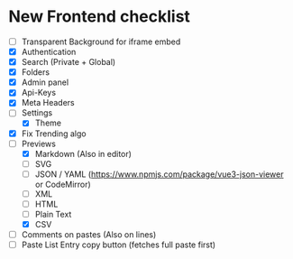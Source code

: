 # New Frontend checklist
- [ ] Transparent Background for iframe embed
- [x] Authentication
- [x] Search (Private + Global)
- [x] Folders
- [x] Admin panel
- [x] Api-Keys
- [x] Meta Headers
- [ ] Settings
  - [x] Theme
- [x] Fix Trending algo
- [ ] Previews
  - [x] Markdown (Also in editor)
  - [ ] SVG
  - [ ] JSON / YAML (https://www.npmjs.com/package/vue3-json-viewer or CodeMirror)
  - [ ] XML
  - [ ] HTML
  - [ ] Plain Text
  - [x] CSV
- [ ] Comments on pastes (Also on lines)
- [ ] Paste List Entry copy button (fetches full paste first)
